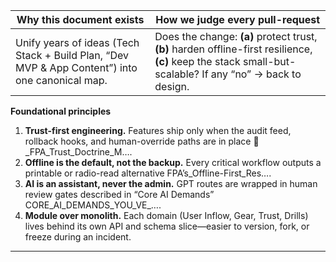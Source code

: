 |Why this document exists|How we judge every pull-request|
|---|---|
|Unify years of ideas (Tech Stack + Build Plan, “Dev MVP & App Content”) into one canonical map.|Does the change: **(a)** protect trust, **(b)** harden offline-first resilience, **(c)** keep the stack small-but-scalable? If any “no” → back to design.|  
**Foundational principles**  
1. **Trust-first engineering.** Features ship only when the audit feed, rollback hooks, and human-override paths are in place 🔐_FPA_Trust_Doctrine_M….  
2. **Offline is the default, not the backup.** Every critical workflow outputs a printable or radio-read alternative FPA’s_Offline-First_Res….  
3. **AI is an assistant, never the admin.** GPT routes are wrapped in human review gates described in “Core AI Demands” CORE_AI_DEMANDS_YOU_VE_….  
4. **Module over monolith.** Each domain (User Inflow, Gear, Trust, Drills) lives behind its own API and schema slice—easier to version, fork, or freeze during an incident.  
---